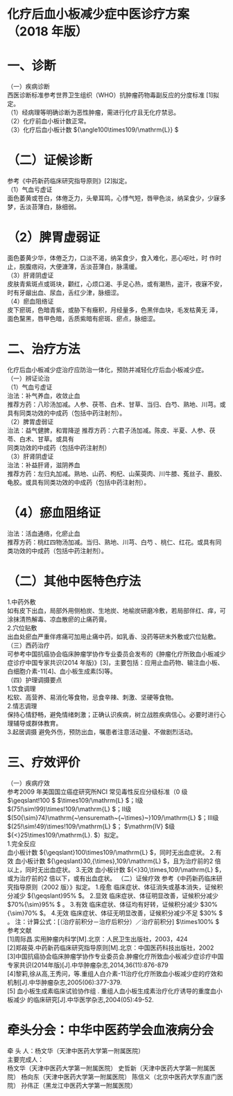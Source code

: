 # 化疗后血小板减少症中医诊疗方案 （2018 年版）  
# 一、诊断  
（一）疾病诊断  
西医诊断标准参考世界卫生组织（WHO）抗肿瘤药物毒副反应的分度标准 [1]拟定。  
（1）经病理等明确诊断为恶性肿瘤，需进行化疗且无化疗禁忌。  
（2）化疗前血小板计数正常。  
（3）化疗后血小板计数 ${\angle100\times109/\mathrm{L}} $  
# （二）证候诊断  
参考《中药新药临床研究指导原则》[2]拟定。  
（1）气血亏虚证  
面色萎黄或苍白，体倦乏力，头晕耳鸣，心悸气短，唇甲色淡，纳呆食少，少寐多梦，舌淡苔薄白，脉细弱。  
# （2）脾胃虚弱证  
面色萎黄少华，体倦乏力，口淡不渴，纳呆食少，食入难化，恶心呕吐，时 作时止，脘腹痞闷，大便溏薄，舌淡苔薄白，脉濡缓。  
（3）肝肾阴虚证  
皮肤青紫斑点或斑块，颧红，心烦口渴、手足心热，或有潮热，盗汗，夜寐不安，时有牙龈出血、尿血，舌红少津，脉细涩。  
（4）瘀血阻络证  
皮下瘀斑，色暗青紫，或胁下有癥积，月经量多，色黑伴血块，毛发枯黄无 泽，面色黧黑，唇甲色暗，舌质紫暗有瘀斑、瘀点，脉细涩。  
# 二、治疗方法  
化疗后血小板减少症治疗应防治一体化，预防并减轻化疗后血小板减少症。  
（一）辨证论治  
（1）气血亏虚证  
治法：补气养血，收敛止血  
推荐方药：八珍汤加减。人参、茯苓、白术、甘草、当归、白芍、熟地、川芎。或具有同类功效的中成药（包括中药注射剂）。  
（2）脾胃虚弱证  
治法：益气健脾，和胃降逆  推荐方药：六君子汤加减。陈皮、半夏、人参、茯苓、白术、甘草。或具有  
同类功效的中成药（包括中药注射剂）  
（3）肝肾阴虚证  
治法：补益肝肾，滋阴养血  
推荐方药：左归丸加减。熟地、山药、枸杞、山茱萸肉、川牛膝、菟丝子、鹿胶、龟胶。或具有同类功效的中成药（包括中药注射剂）。  
# （4）瘀血阻络证  
治法：活血通络，化瘀止血  
推荐方药：桃红四物汤加减。当归、熟地、川芎、白芍 、桃仁、红花。或具有同类功效的中成药（包括中药注射剂）。  
# （二）其他中医特色疗法  
1.中药外敷  
如有皮下出血，局部外用侧柏炭、生地炭、地榆炭研磨冷敷，若局部伴红、痒，可涂抹清热解毒、凉血散瘀的止痛药膏。  
2.穴位贴敷  
出血处瘀血严重伴疼痛可加用止痛中药，如乳香、没药等研末外敷或穴位贴敷。  
（三）西药治疗  
可参考中国抗癌协会临床肿瘤学协作专业委员会发布的《肿瘤化疗所致血小板减少症诊疗中国专家共识(2014 年版)》[3]，主要包括：应用止血药物、输注血小板、白细胞介素-11[4]、血小板生成素[5]等。  
（四）护理调摄要点  
1.饮食调理  
松软、高营养、易消化等食物，忌食辛辣、刺激、坚硬等食物。  
2.情志调理  
保持心情舒畅，避免情绪刺激；正确认识疾病，树立战胜疾病信心。必要时进行心理辅导或群体教育。  
3.起居调摄  避免外伤，预防出血，嘱患者注意活动量、不做剧烈活动。  
# 三、疗效评价  
（一）疾病疗效  
参考2009 年美国国立癌症研究所NCI 常见毒性反应分级标准（0 级 $\geqslant\!100
$ $\times109/\mathrm{L} $；Ⅰ级 $(75\!\sim\!99)\times\!109/\mathrm{L} $；Ⅱ级 $(50{\sim}74)\mathrm{~\ensuremath~{~\times}~}109/\mathrm{L} $；Ⅲ级 $(25\!\sim\!49)\times\!109/\mathrm{L} $；
$\mathrm{IV} $级 ${<}25\times109/\mathrm{L}. $）拟定。  
1.完全反应  
血小板计数 ${\geqslant}100\times109/\mathrm{L} $，同时无出血症状。 2.有效 血小板计数 ${\geqslant}30\,{\times}\,109/\mathrm{L} $，且为治疗前的2 倍以上，同时无出血症状。 3.无效  血小板计数 ${<}30\,\times\,109/\mathrm{L} $，或为治疗前的2 倍以下，或有出血症状。 （二）证候疗效 参考《中药新药临床研究指导原则（2002 版）》拟定。 1.痊愈  临床症状、体征消失或基本消失，证候积分减少 ${\geqslant}95\% $。 2.显效  临床症状、体征明显改善，证候积分减少 $70\%{\sim}95\% $ 。  3.有效 临床症状、体征均有好转，证候积分减少 $30\%{\sim}70\% $。 4.无效  临床症状、体征无明显改善，证候积分减少不足 $30\% $ 。  注：计算公式：[（治疗前积分－治疗后积分）／治疗前积分] $\times100\% $  
参考文献  
[1]周际昌.实用肿瘤内科学[M].北京：人民卫生出版社，2003，424  
[2]郑莜萸.中药新药临床研究指导原则[M].北京：中国医药科技出版社，2002  
[3]中国抗癌协会临床肿瘤学协作专业委员会.肿瘤化疗所致血小板减少症诊疗中国专家共识(2014年版)[J].中华肿瘤杂志,2014,36(11):876-879  
[4]黎莉,徐从高,王秀问，等.重组人白介素-11治疗化疗所致血小板减少症的疗效和机制[J].中华肿瘤杂志,2005(06):377-379.  
[5] 血小板生成素临床试验协作组 . 重组人血小板生成素治疗化疗诱导的重度血小板减少 的临床研究[J].中华医学杂志,2004(05):49-52.  
# 牵头分会：中华中医药学会血液病分会  
牵 头 人：杨文华（天津中医药大学第一附属医院）  
主要完成人：  
杨文华（天津中医药大学第一附属医院） 史哲新（天津中医药大学第一附属医院） 杨向东（天津中医药大学第一附属医院） 陈信义（北京中医药大学东直门医院） 孙伟正（黑龙江中医药大学第一附属医院）  